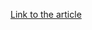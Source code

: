 [Link to the article](https://www.trendmicro.com/en_us/research/24/b/earth-lusca-uses-geopolitical-lure-to-target-taiwan.html)
